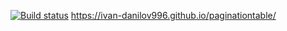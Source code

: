 [![Build status](https://ci.appveyor.com/api/projects/status/x6ho4vtjitv57454?svg=true)](https://ci.appveyor.com/project/Ivan-Danilov996/paginationtable)
https://ivan-danilov996.github.io/paginationtable/